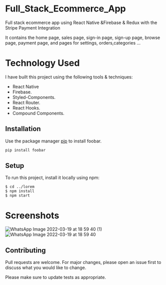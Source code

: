 # **Full_Stack_Ecommerce_App**

Full stack ecommerce app using React Native &amp;Firebase &amp; Redux with the Stripe Payment Integration

It contains the home page, sales page, sign-in page, sign-up page, browse page, payment page, and pages for settings, orders,categories ...


# Technology Used 

 I have built this project using the following tools & techniques:

- React Native
- Firebase.
- Styled-Components.
- React Router.
- React Hooks.
- Compound Components.

## Installation

Use the package manager [pip](https://pip.pypa.io/en/stable/) to install foobar.

```bash
pip install foobar
```
## Setup
To run this project, install it locally using npm:

```
$ cd ../lorem
$ npm install
$ npm start
```
# Screenshots
![WhatsApp Image 2022-03-19 at 18 59 40 (1)](https://user-images.githubusercontent.com/57198659/159128600-9ce7eae3-fe38-43c1-95ca-181fbcddb0a0.jpeg)
![WhatsApp Image 2022-03-19 at 18 59 40](https://user-images.githubusercontent.com/57198659/159128603-f1e35769-fd24-4957-a3b9-d66ea5009966.jpeg)


## Contributing
Pull requests are welcome. For major changes, please open an issue first to discuss what you would like to change.

Please make sure to update tests as appropriate.
